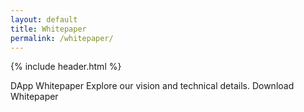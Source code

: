 ```yaml
---
layout: default
title: Whitepaper
permalink: /whitepaper/
---
```

{% include header.html %}

DApp Whitepaper
Explore our vision and technical details.
Download Whitepaper


